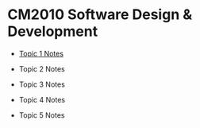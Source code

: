 # CM2010 Software Design & Development

- [Topic 1 Notes](https://ccy05327.github.io/SDD/Topic%201/README.html)
 
- Topic 2 Notes

- Topic 3 Notes

- Topic 4 Notes

- Topic 5 Notes

